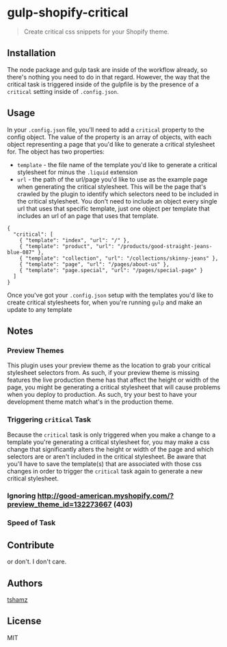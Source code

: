 # gulp-shopify-critical

> Create critical css snippets for your Shopify theme.

## Installation
The node package and gulp task are inside of the workflow already, so there's nothing you need to do in that regard. However, the way that the critical task is triggered inside of the gulpfile is by the presence of a `critical` setting inside of `.config.json`.

## Usage
In your `.config.json` file, you'll need to add a `critical` property to the config object. The value of the property is an array of objects, with each object representing a page that you'd like to generate a critical stylesheet for. The object has two properties: 
  * `template` - the file name of the template you'd like to generate a critical stylesheet for minus the `.liquid` extension
  * `url` - the path of the url/page you'd like to use as the example page when generating the critical stylesheet. This will be the page that's crawled by the plugin to identify which selectors need to be included in the critical stylesheet. You don't need to include an object every single url that uses that specific template, just one object per template that includes an url of an page that uses that template.

```env
{
  "critical": [
    { "template": "index", "url": "/" },
    { "template": "product", "url": "/products/good-straight-jeans-blue-087" },
    { "template": "collection", "url": "/collections/skinny-jeans" },
    { "template": "page", "url": "/pages/about-us" },
    { "template": "page.special", "url": "/pages/special-page" }
  ]
}
```

Once you've got your `.config.json` setup with the templates you'd like to create critical stylesheets for, when you're running `gulp` and make an update to any template 

## Notes

### Preview Themes
This plugin uses your preview theme as the location to grab your critical stylesheet selectors from. As such, if your preview theme is missing features the live production theme has that affect the height or width of the page, you might be generating a critical stylesheet that will cause problems when you deploy to production. As such, try your best to have your development theme match what's in the production theme.

### Triggering `critical` Task
Because the `critical` task is only triggered when you make a change to a template you're generating a critical stylesheet for, you may make a css change that significantly alters the height or width of the page and which selectors are or aren't included in the critical stylesheet. Be aware that you'll have to save the template(s) that are associated with those css changes in order to trigger the `critical` task again to generate a new critical stylesheet.

### Ignoring http://good-american.myshopify.com/?preview_theme_id=132273667 (403)

### Speed of Task

### 

## Contribute

or don't. I don't care.

## Authors
[tshamz](https://github.com/tshamz)

## License
MIT
